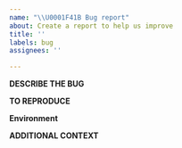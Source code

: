```yaml
---
name: "\\U0001F41B Bug report"
about: Create a report to help us improve
title: ''
labels: bug
assignees: ''

---
```


**DESCRIBE THE BUG**
<!--- A clear and concise description of what the bug is -->

**TO REPRODUCE**
<!--- Steps to reproduce the behavior -->

**Environment**
<!-- State version and OS information -->

**ADDITIONAL CONTEXT**
<!-- Add any other context about the problem here -->
